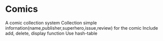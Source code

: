 # Comics
A comic collection system
Collection simple infornation(name,publisher,superhero,issue,review) for the comic
Include add, delete, display function
Use hash-table
